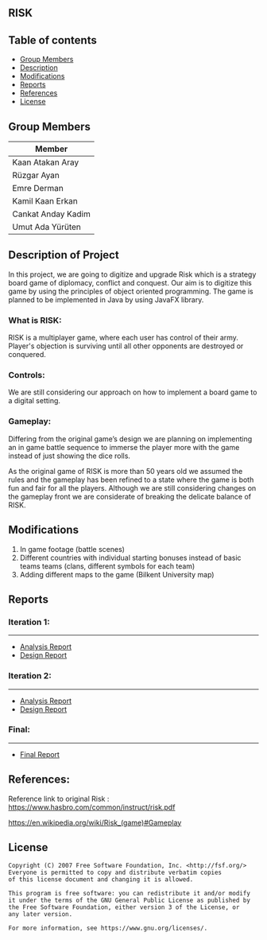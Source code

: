 ## RISK

## Table of contents
* [Group Members](#group-members)
* [Description](#description-of-project)
* [Modifications](#modifications)
* [Reports](#reports)
* [References](#references)
* [License](#license)

## Group Members
| Member | 
| ----------- | 
|Kaan Atakan Aray | 
|Rüzgar Ayan | 
|Emre Derman	|
|Kamil Kaan Erkan | 
|Cankat Anday Kadim 
|Umut Ada Yürüten | 


## Description of Project
In this project, we are going to digitize and upgrade Risk which is a strategy board game of diplomacy, conflict and conquest.
Our aim is to digitize this game by using the principles of object oriented programming.
The game is planned to be implemented in Java by using JavaFX library.

### What is RISK:
RISK is a multiplayer game, where each user has control of their army. Player's objection is surviving until all other opponents are destroyed or conquered. 

### Controls:
We are still considering our approach on how to implement a board game to a digital setting.

### Gameplay:
  Differing from the original game’s design we are planning on implementing an in game battle sequence to immerse the player more with the game instead of just showing the dice rolls.

  As the original game of RISK is more than 50 years old we assumed the rules and the gameplay has been refined to a state where the game is both fun and fair for all the players. Although we are still considering changes on the gameplay front we are considerate of breaking the delicate balance of RISK.
 
## Modifications
1. In game footage (battle scenes)
2. Different countries with individual starting bonuses instead of basic teams teams (clans, different symbols for each team)
3. Adding different maps to the game (Bilkent University map)

## Reports
###   Iteration 1:
- - -
+ [Analysis Report](Reports/Iteration_1/CS319_1-H_RISK_SRS_I1.pdf)
+ [Design Report](Reports/Iteration_1/Group_1H_Design_Report_I1.pdf)

###   Iteration 2:
- - -
+ [Analysis Report](Reports/Iteration_1/AnalysisReport_CS319_Group1-H_I2_.pdf.pdf)
+ [Design Report](Reports/Iteration_1/DesignReport_CS319_Group1-H_I2.pdf.pdf)

### Final:
- - -
+ [Final Report](Reports/Final/CS319_Group1-H_FinalReport_I1.pdf)

## References:
Reference link to original Risk :  
https://www.hasbro.com/common/instruct/risk.pdf
 
https://en.wikipedia.org/wiki/Risk_(game)#Gameplay



## License
    Copyright (C) 2007 Free Software Foundation, Inc. <http://fsf.org/>
    Everyone is permitted to copy and distribute verbatim copies
    of this license document and changing it is allowed.

    This program is free software: you can redistribute it and/or modify
    it under the terms of the GNU General Public License as published by
    the Free Software Foundation, either version 3 of the License, or
    any later version.

    For more information, see https://www.gnu.org/licenses/.
